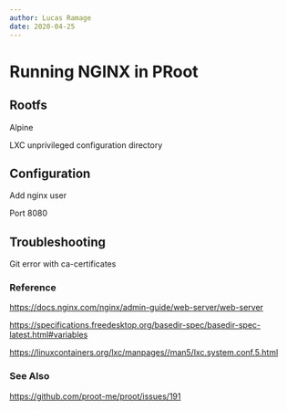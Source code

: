```yaml
---
author: Lucas Ramage
date: 2020-04-25
---
```


# Running NGINX in PRoot

## Rootfs

Alpine

LXC unprivileged configuration directory

## Configuration

Add nginx user

Port 8080

## Troubleshooting

Git error with ca-certificates

### Reference

https://docs.nginx.com/nginx/admin-guide/web-server/web-server

https://specifications.freedesktop.org/basedir-spec/basedir-spec-latest.html#variables

https://linuxcontainers.org/lxc/manpages//man5/lxc.system.conf.5.html

### See Also

https://github.com/proot-me/proot/issues/191
